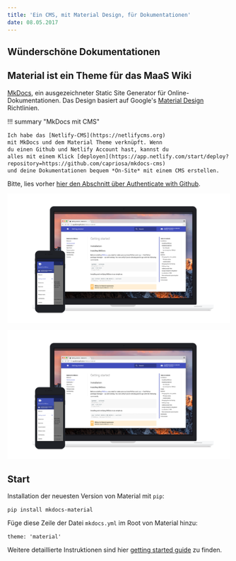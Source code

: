 ```yaml
---
title: 'Ein CMS, mit Material Design, für Dokumentationen'
date: 08.05.2017
---
```

## Wünderschöne Dokumentationen

## Material ist ein Theme für das MaaS Wiki



 [MkDocs](http://www.mkdocs.org), ein ausgezeichneter Static Site Generator für Online-Dokumentationen. Das Design basiert auf Google's [Material Design](https://www.google.com/design/spec/material-design)
Richtlinien.

!!! summary "MkDocs mit CMS"

    Ich habe das [Netlify-CMS](https://netlifycms.org) 
    mit MkDocs und dem Material Theme verknüpft. Wenn 
    du einen Github und Netlify Account hast, kannst du 
    alles mit einem Klick [deployen](https://app.netlify.com/start/deploy?repository=https://github.com/capriosa/mkdocs-cms) 
    und deine Dokumentationen bequem *On-Site* mit einem CMS erstellen.

Bitte, lies vorher [hier den Abschnitt über Authenticate with Github](https://www.netlifycms.org/docs/test-drive/).

[![Material für MkDocs](images/material.png)](images/material.png)

[![enter image description here](images/material.png)](images/material.png)

## Start

Installation der neuesten Version von Material mit `pip`:

    pip install mkdocs-material

Füge diese Zeile der Datei `mkdocs.yml` im Root von Material hinzu:

    theme: 'material'

Weitere detaillierte Instruktionen sind hier [getting started guide](getting-started.md) zu finden.


<!--stackedit_data:
eyJkaXNjdXNzaW9ucyI6eyJmQkY5N0JCYzd4RGt3NngzIjp7In
N0YXJ0Ijo5NjYsImVuZCI6MTA0MSwidGV4dCI6IlshW2VudGVy
IGltYWdlIGRlc2NyaXB0aW9uIGhlcmVdKGltYWdlcy9tYXRlcm
lhbC5wbmcpXShpbWFnZXMvbWF0ZXJpYWwucG5nKSJ9fSwiY29t
bWVudHMiOnsiR3VzSGtuanFRbW5FOUVzVSI6eyJkaXNjdXNzaW
9uSWQiOiJmQkY5N0JCYzd4RGt3NngzIiwic3ViIjoiZ2g6MzA5
MDg3OTUiLCJ0ZXh0IjoiV2hhdCBpcyB0aGlzIGNvbW1lbnQgZG
9pbmcgaGVyZT8iLCJjcmVhdGVkIjoxNjg0NzY5OTgwMTQxfX0s
Imhpc3RvcnkiOlstMzk4MjI4NjMwLDI4MTE0NTIzMl19
-->
